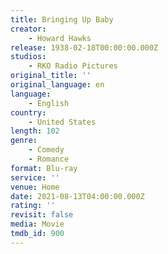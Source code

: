 ```yaml
---
title: Bringing Up Baby
creator:
    - Howard Hawks
release: 1938-02-18T00:00:00.000Z
studios:
    - RKO Radio Pictures
original_title: ''
original_language: en
language:
    - English
country:
    - United States
length: 102
genre:
    - Comedy
    - Romance
format: Blu-ray
service: ''
venue: Home
date: 2021-08-13T04:00:00.000Z
rating: ''
revisit: false
media: Movie
tmdb_id: 900
---
```



